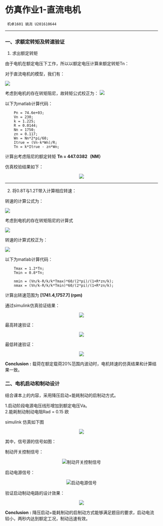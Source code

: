 # 仿真作业1-直流电机 
      
     机卓1601 姚尧 U201610644
	 
---

### 一、求额定转矩及转速验证
1. 求出额定转矩

由于电机在额定电压下工作，所以以额定电压计算来额定转矩Tn：

对于直流电机的模型，我们有：   
	
![](https://raw.githubusercontent.com/Simon142857/homework/master/U201610644/%E4%BB%BF%E7%9C%9F%E4%BD%9C%E4%B8%9A1-%E7%9B%B4%E6%B5%81%E7%94%B5%E6%9C%BA/figure/formula_2.png)
	
考虑到电机的存在转矩阻尼，故转矩公式校正为：
![](https://raw.githubusercontent.com/Simon142857/homework/master/U201610644/%E4%BB%BF%E7%9C%9F%E4%BD%9C%E4%B8%9A1-%E7%9B%B4%E6%B5%81%E7%94%B5%E6%9C%BA/figure/formula_1.png)

以下为matlab计算代码：


```
	Pn = 74.6e+03;
	Vn = 230;
	k = 1.225;
	R = 0.0144;
	Nn = 1750;
	zn = 0.117;
	Wn = Nn*2*pi/60;
	Itrue = (Vn-k*Wn)/R;
	Tn = k*Itrue - zn*Wn;
```

计算出考虑阻尼的额定转矩 **Tn = 447.0382（NM）**  

仿真校验结果如下：   

<center>    

![](https://raw.githubusercontent.com/Simon142857/homework/master/U201610644/%E4%BB%BF%E7%9C%9F%E4%BD%9C%E4%B8%9A1-%E7%9B%B4%E6%B5%81%E7%94%B5%E6%9C%BA/figure/figure1_n.png)
</center>


---
2. 将0.8T与1.2T带入计算相应转速：  

转速的计算公式为：

![](https://raw.githubusercontent.com/Simon142857/homework/master/U201610644/%E4%BB%BF%E7%9C%9F%E4%BD%9C%E4%B8%9A1-%E7%9B%B4%E6%B5%81%E7%94%B5%E6%9C%BA/figure/formula_3.png)

考虑到电机的存在转矩阻尼的计算式

![](https://raw.githubusercontent.com/Simon142857/homework/master/U201610644/%E4%BB%BF%E7%9C%9F%E4%BD%9C%E4%B8%9A1-%E7%9B%B4%E6%B5%81%E7%94%B5%E6%9C%BA/figure/formula_4.png)

转速的计算式校正为：

![](https://raw.githubusercontent.com/Simon142857/homework/master/U201610644/%E4%BB%BF%E7%9C%9F%E4%BD%9C%E4%B8%9A1-%E7%9B%B4%E6%B5%81%E7%94%B5%E6%9C%BA/figure/formula_5.png)

以下为matlab计算代码：
```
	Tmax = 1.2*Tn;
	Tmin = 0.8*Tn;

	nmin = (Vn/k-R/k/k*Tmax)*60/(2*pi)/(1+R*zn/k);
	nmax = (Vn/k-R/k/k*Tmin)*60/(2*pi)/(1+R*zn/k);
```

计算出转速范围为 **[1741.4,1757.7] (rpm)**

通过simulink仿真验证结果：
<center> 

![](https://raw.githubusercontent.com/Simon142857/homework/master/U201610644/%E4%BB%BF%E7%9C%9F%E4%BD%9C%E4%B8%9A1-%E7%9B%B4%E6%B5%81%E7%94%B5%E6%9C%BA/figure/figure1_1.png)
</center> 
最高转速验证：
<center> 

![](https://raw.githubusercontent.com/Simon142857/homework/master/U201610644/%E4%BB%BF%E7%9C%9F%E4%BD%9C%E4%B8%9A1-%E7%9B%B4%E6%B5%81%E7%94%B5%E6%9C%BA/figure/figure1_max.png)
</center> 


最低转速验证：
<center> 


![](https://raw.githubusercontent.com/Simon142857/homework/master/U201610644/%E4%BB%BF%E7%9C%9F%E4%BD%9C%E4%B8%9A1-%E7%9B%B4%E6%B5%81%E7%94%B5%E6%9C%BA/figure/figure1_min.png)
</center> 


**Conclusion** **:** 载荷在额定载荷20%范围内波动时，电机转速的仿真结果和计算结果一致。

### 二、电机启动和制动设计
结合课本上的内容，采用降压启动+能耗制动的启制动方式。  

1.启动阶段电源电压线形增加到额定电压Va。   
2.能耗制动制动电阻Rad = 0.15 欧   

simulink 仿真如下图
<center> 

![](https://raw.githubusercontent.com/Simon142857/homework/master/U201610644/%E4%BB%BF%E7%9C%9F%E4%BD%9C%E4%B8%9A1-%E7%9B%B4%E6%B5%81%E7%94%B5%E6%9C%BA/figure/figure2_1.png)
</center> 
其中，信号源的信号如图：

制动开关控制信号：
<center> 

![制动开关控制信号](https://raw.githubusercontent.com/Simon142857/homework/master/U201610644/%E4%BB%BF%E7%9C%9F%E4%BD%9C%E4%B8%9A1-%E7%9B%B4%E6%B5%81%E7%94%B5%E6%9C%BA/figure/figure2_signal12.png)
</center> 


启动电源信号：
<center> 

![启动电源信号](https://raw.githubusercontent.com/Simon142857/homework/master/U201610644/%E4%BB%BF%E7%9C%9F%E4%BD%9C%E4%B8%9A1-%E7%9B%B4%E6%B5%81%E7%94%B5%E6%9C%BA/figure/figure2_signal3.png)
</center> 

验证启动制动电路的设计效果：
<center> 

![](https://raw.githubusercontent.com/Simon142857/homework/master/U201610644/%E4%BB%BF%E7%9C%9F%E4%BD%9C%E4%B8%9A1-%E7%9B%B4%E6%B5%81%E7%94%B5%E6%9C%BA/figure/figure2_result.png)
</center> 

**Conclusion** **:** 降压启动+能耗制动的启制动方式能够满足题目的要求，启动电流较小，两秒内达到额定工况，制动迅速有效。




